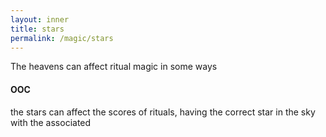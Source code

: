 ```yaml
---
layout: inner
title: stars
permalink: /magic/stars
---
```


The heavens can affect ritual magic in some ways




#### OOC

the stars can affect the scores of rituals, having the correct star in the sky with the associated 


